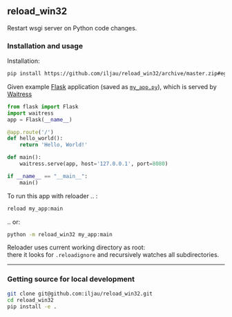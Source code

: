 reload_win32
-----------------------------

Restart wsgi server on Python code changes.

### Installation and usage

Installation:
```bash
pip install https://github.com/iljau/reload_win32/archive/master.zip#egg=reload_win32
```

Given example [Flask](https://github.com/pallets/flask) application (saved as [`my_app.py`](./reload_win32/my_app.py)), which is 
served by [Waitress](https://github.com/Pylons/waitress)

```python
from flask import Flask
import waitress
app = Flask(__name__)

@app.route('/')
def hello_world():
    return 'Hello, World!'

def main():
    waitress.serve(app, host='127.0.0.1', port=8080)

if __name__ == "__main__":
    main()
```

To run this app with reloader .. :

```bash
reload my_app:main
```

.. or:
```bash
python -m reload_win32 my_app:main
```

Reloader uses current working directory as root:  
there it looks for `.reloadignore` and recursively watches all subdirectories.

------

### Getting source for local development
```bash
git clone git@github.com:iljau/reload_win32.git
cd reload_win32
pip install -e .
```